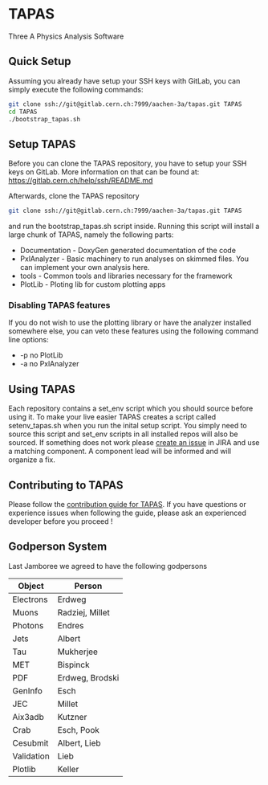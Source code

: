 # TAPAS
Three A Physics Analysis Software

## Quick Setup
Assuming you already have setup your SSH keys with GitLab, you can simply execute the following commands:
```bash
git clone ssh://git@gitlab.cern.ch:7999/aachen-3a/tapas.git TAPAS
cd TAPAS
./bootstrap_tapas.sh
```

## Setup TAPAS
Before you can clone the TAPAS repository, you have to setup your SSH keys on GitLab. More information on that can be found at: https://gitlab.cern.ch/help/ssh/README.md

Afterwards, clone the TAPAS repository
```bash
git clone ssh://git@gitlab.cern.ch:7999/aachen-3a/tapas.git TAPAS
```
and run the bootstrap_tapas.sh script inside. Running this script will install a large chunk of TAPAS, namely the following parts:
* Documentation - DoxyGen generated documentation of the code
* PxlAnalyzer - Basic machinery to run analyses on skimmed files. You can implement your own analysis here.
* tools - Common tools and libraries necessary for the framework
* PlotLib - Ploting lib for custom plotting apps


### Disabling TAPAS features
If you do not wish to use the plotting library or have the analyzer installed somewhere else, you can veto these features using the following command line options:
* -p no PlotLib
* -a no PxlAnalyzer

## Using TAPAS
Each repository contains a set_env script which you should source before using it. 
To make your live easier TAPAS creates a script called setenv_tapas.sh when you run the inital setup script.
You simply need to source this script and set_env scripts in all installed repos will also be sourced. 
If something does not work please [create an issue](https://its.cern.ch/jira/secure/CreateIssue!default.jspa) in JIRA and use a matching component.
A component lead will be informed and will organize a fix.

## Contributing to TAPAS
Please follow the [contribution guide for TAPAS](https://gitlab.cern.ch/aachen-3a/tapas/blob/master/CONTRIBUTING.md). If you have questions
or experience issues when following the guide, please ask an experienced developer before you proceed ! 

## Godperson System
Last Jamboree we agreed to have the following godpersons

| Object    | Person |
|-----------|--------|
| Electrons | Erdweg |
| Muons     | Radziej, Millet |
| Photons   | Endres |
| Jets      | Albert|
| Tau       | Mukherjee |
| MET       | Bispinck |
| PDF       | Erdweg, Brodski |
| GenInfo   | Esch |
| JEC       | Millet |
| Aix3adb   | Kutzner |
| Crab      | Esch, Pook |
| Cesubmit  | Albert, Lieb |
| Validation| Lieb |
| Plotlib   | Keller |




